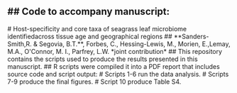   \#\# Code to accompany manuscript:
  -------------------------------------------------------------------------------------------------------------------------------------------------------------
  \# Host-specificity and core taxa of seagrass leaf microbiome identifiedacross tissue age and geographical regions
  \#\# \*\*Sanders-Smith,R. & Segovia, B.T.\*\*, Forbes, C., Hessing-Lewis, M., Morien, E.,Lemay, M.A., O'Connor, M. I., Parfrey, L.W. \*joint contribution\*
  \#\# This repository contains the scripts used to produce the results presented in this manuscript.
  \#\# R scripts were compiled it into a PDF report that includes source code and script output:
  \# Scripts 1-6 run the data analysis.
  \# Scripts 7-9 produce the final figures.
  \# Script 10 produce Table S4.
